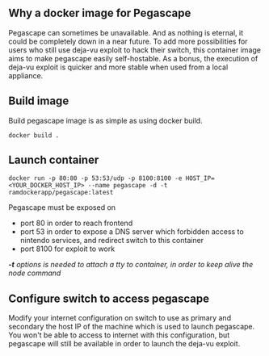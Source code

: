## Why a docker image for Pegascape

Pegascape can sometimes be unavailable. And as nothing is eternal, it could be completely down in a near future.
To add more possibilities for users who still use deja-vu exploit to hack their switch, this container image aims to make pegascape easily self-hostable.
As a bonus, the execution of deja-vu exploit is quicker and more stable when used from a local appliance.

## Build image

Build pegascape image is as simple as using docker build.

`docker build .`

## Launch container

`docker run -p 80:80 -p 53:53/udp -p 8100:8100 -e HOST_IP=<YOUR_DOCKER_HOST_IP> --name pegascape -d -t ramdockerapp/pegascape:latest`

Pegascape must be exposed on
 - port 80 in order to reach frontend
 - port 53 in order to expose a DNS server which forbidden access to nintendo services, and redirect switch to this container
 - port 8100 for exploit to work

_**-t** options is needed to attach a tty to container, in order to keep alive the node command_

## Configure switch to access pegascape

Modify your internet configuration on switch to use as primary and secondary the host IP of the machine which is used to launch pegascape.
You won't be able to access to internet with this configuration, but pegascape will still be available in order to launch the deja-vu exploit.